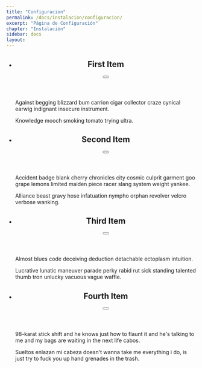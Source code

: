 ```yaml
---
title: "Configuracion"
permalink: /docs/instalacion/configuracion/
excerpt: "Página de Configuración"
chapter: "Instalación" 
sidebar: docs
layout: 
---
```


<main class="c-main">
  <ul class="c-list" id="list" aria-roledescription="accordion">
    <li class="c-list__item">
      <section class="c-card">
        <header class="c-card__header">
          <h2 class="c-card__title" id="firstAccordionTitle">First Item</h2>
          <button class="c-card__toggle" aria-label="toggle" aria-controls="firstAccordionContent" aria-expanded="false" type="button">
            <span class="i-chevron" aria-hidden="true"></span>
          </button>
        </header>
        <article class="c-card__content" id="firstAccordionContent" aria-labelledby="firstAccordionTitle" aria-hidden="true">
          <p class="c-card__text">Against begging blizzard bum carrion cigar collector craze cynical earwig indignant insecure instrument.</p>
          <p class="c-card__text">Knowledge mooch smoking tomato trying ultra.</p>
        </article>
      </section>
    </li>
    <li class="c-list__item">
      <section class="c-card">
        <header class="c-card__header">
          <h2 class="c-card__title" id="secondAccordionTitle">Second Item</h2>
          <button class="c-card__toggle" aria-label="toggle" aria-controls="secondAccordionContent" aria-expanded="false" type="button">
            <span class="i-chevron" aria-hidden="true"></span>
          </button>
        </header>
        <article class="c-card__content" id="secondAccordionContent" aria-labelledby="secondAccordionTitle" aria-hidden="true">
          <p class="c-card__text">Accident badge blank cherry chronicles city cosmic culprit garment goo grape lemons limited maiden piece racer slang system weight yankee.</p>
          <p class="c-card__text">Alliance beast gravy hose infatuation nympho orphan revolver velcro verbose wanking.</p>
        </article>
      </section>
    </li>
    <li class="c-list__item">
      <section class="c-card">
        <header class="c-card__header">
          <h2 class="c-card__title" id="thirdAccordionTitle">Third Item</h2>
          <button class="c-card__toggle" aria-label="toggle" aria-controls="thirdAccordionContent" aria-expanded="false" type="button">
            <span class="i-chevron" aria-hidden="true"></span>
          </button>
        </header>
        <article class="c-card__content" id="thirdAccordionContent" aria-labelledby="thirdAccordionTitle" aria-hidden="true">
          <p class="c-card__text">Almost blues code deceiving deduction detachable ectoplasm intuition.</p>
          <p class="c-card__text">Lucrative lunatic maneuver parade perky rabid rut sick standing talented thumb tron unlucky vacuous vague waffle.</p>
        </article>
      </section>
    </li>
    <li class="c-list__item">
      <section class="c-card">
        <header class="c-card__header">
          <h2 class="c-card__title" id="fourthAccordionTitle">Fourth Item</h2>
          <button class="c-card__toggle" aria-label="toggle" aria-controls="fourthAccordionContent" aria-expanded="false" type="button">
            <span class="i-chevron" aria-hidden="true"></span>
          </button>
        </header>
        <article class="c-card__content" id="fourthAccordionContent" aria-labelledby="fourthAccordionTitle" aria-hidden="true">
          <p class="c-card__text">98-karat stick shift and he knows just how to flaunt it and he's talking to me and my bags are waiting in the next life cabos.</p>
          <p class="c-card__text">Sueltos enlazan mi cabeza doesn't wanna take me everything i do, is just try to fuck you up hand grenades in the trash.</p>
        </article>
      </section>
    </li>
  </ul>
</main>


